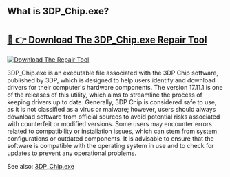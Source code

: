 ## What is 3DP_Chip.exe? 

# <h2><a href="https://exedetect.com/download.php?3DP_Chip.exe">🔗 👉 Download The 3DP_Chip.exe Repair Tool</a></h2>

[![Download The Repair Tool](https://exedetect.com/download-button.jpg)](https://exedetect.com/download.php?3DP_Chip.exe)

3DP_Chip.exe is an executable file associated with the 3DP Chip software, published by 3DP, which is designed to help users identify and download drivers for their computer's hardware components. The version 17.11.1 is one of the releases of this utility, which aims to streamline the process of keeping drivers up to date. Generally, 3DP Chip is considered safe to use, as it is not classified as a virus or malware; however, users should always download software from official sources to avoid potential risks associated with counterfeit or modified versions. Some users may encounter errors related to compatibility or installation issues, which can stem from system configurations or outdated components. It is advisable to ensure that the software is compatible with the operating system in use and to check for updates to prevent any operational problems.

See also: <a href="https://execheck.com/3DP_Chipexe.php">3DP_Chip.exe</a>